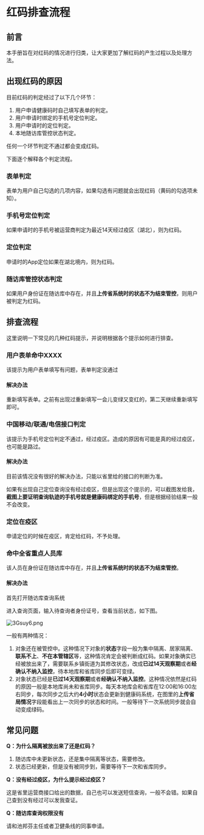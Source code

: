 # 红码排查流程

## 前言

本手册旨在对红码的情况进行归类，让大家更加了解红码的产生过程以及处理方法。

## 出现红码的原因

目前红码的判定经过了以下几个环节：

1. 用户申请健康码时自己填写表单的判定。
2. 用户申请时绑定的手机号定位判定。
3. 用户申请时的定位判定。
4. 本地随访库管控状态判定。

任何一个环节判定不通过都会变成红码。

下面逐个解释各个判定流程。

### 表单判定

表单为用户自己勾选的几项内容，如果勾选有问题就会出现红码（黄码的勾选项未知）。

### 手机号定位判定

如果申请时的手机号被运营商判定为最近14天经过疫区（湖北），则为红码。

### 定位判定

申请时的App定位如果在湖北境内，则为红码。

### 随访库管控状态判定

如果用户身份证在随访库中存在，并且**上传省系统时的状态不为结束管控**，则用户被判定为红码。

## 排查流程

这里说明一下常见的几种红码提示，并说明根据各个提示如何进行排查。

### 用户表单命中XXXX

该提示为用户表单填写有问题，表单判定没通过

#### 解决办法

重新填写表单。之前有出现过重新填写一会儿变绿又变红的，第二天继续重新填写即可。

### 中国移动/联通/电信接口判定

该提示为手机号定位判定不通过，经过疫区。造成的原因有可能是真的经过疫区，也可能是路过。

#### 解决办法

目前该情况没有很好的解决办法，只能以省里给的接口的判断为准。

如果有出现自己定位查询没有经过疫区，但是出现这个提示的，可以截图发给我，**截图上要证明查询轨迹的手机号就是健康码绑定的手机号**，但是根据经验结果一般不会改变。

### 定位在疫区

申请定位的时候在疫区，肯定给红码，不予处理。

### 命中全省重点人员库

该人员在身份证在随访库中存在，并且**上传省系统时的状态不为结束管控**。

#### 解决办法

首先打开随访库查询系统

进入查询页面，输入待查询者身份证号，查看当前状态，如下图。

![3Gsuy6.png](https://s2.ax1x.com/2020/02/24/3Gsuy6.png)

一般有两种情况：

1. 对象还在被管控中。这种情况下对象的**状态**字段一般为集中隔离、居家隔离、**联系不上**、**不在本管辖区**等，这种情况肯定会被判断成红码。如果对象确实已经被放出来了，需要联系乡镇街道为其修改状态，改成**已过14天观察期**或者**经确认不纳入监控**，待本地库和省库同步后即可变绿。
2. 对象状态已经是**已过14天观察期**或者**经确认不纳入监控**。这种情况依然是红码的原因一般是本地库尚未和省库同步。每天本地库会和省库在12:00和16:00左右同步，每次同步之后大约**4小时**状态会更新到健康码系统，在图里的**上传省局情况**字段能看出上一次同步的状态和时间。一般等待下一次系统同步就会自动变成绿码。

## 常见问题

**Q：为什么隔离被放出来了还是红码？**

1. 随访库中未更新状态，还是集中隔离等状态，需要修改。
2. 状态已经更新，但是没有被同步到，需要等待下一次和省库同步。

**Q：没有经过疫区，为什么提示经过疫区？**

这是省里运营商接口给出的数据，自己也可以发送短信查询，一般不会错。如果自己查到没有经过可以发我查证。

**Q：随访库查询权限没有**

请和池邦芬主任或者卫健条线的同事申请。
